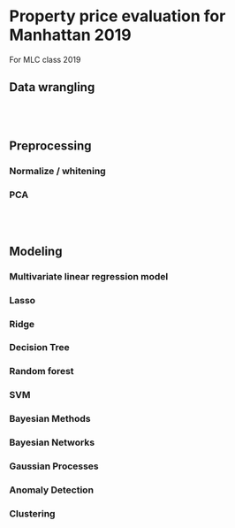# Property price evaluation for Manhattan 2019
For MLC class 2019

## Data wrangling
<br> 

## Preprocessing
### Normalize / whitening
### PCA
<br> 

## Modeling
### Multivariate linear regression model
### Lasso
### Ridge
### Decision Tree
### Random forest
### SVM
### Bayesian Methods
### Bayesian Networks
### Gaussian Processes
### Anomaly Detection
### Clustering
